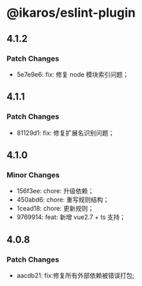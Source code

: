 # @ikaros/eslint-plugin

## 4.1.2

### Patch Changes

- 5e7e9e6: fix: 修复 node 模块索引问题；

## 4.1.1

### Patch Changes

- 81129d1: fix: 修复扩展名识别问题；

## 4.1.0

### Minor Changes

- 156f3ee: chore: 升级依赖；
- 450abd6: chore: 重写规则结构；
- 1cead18: chore: 更新规则；
- 9769914: feat: 新增 vue2.7 + ts 支持；

## 4.0.8

### Patch Changes

- aacdb21: fix:修复所有外部依赖被错误打包;
